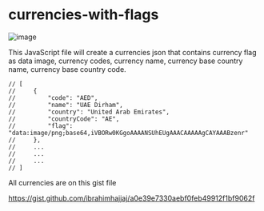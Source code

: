 # currencies-with-flags

![image](https://user-images.githubusercontent.com/23178074/150635062-9614d799-f045-460d-817f-e68468cfc822.png)

This JavaScript file will create a currencies json that contains currency flag as data image, currency codes, currency name, currency base country name, currency base country code.

    // [
    //     {
    //         "code": "AED",
    //         "name": "UAE Dirham",
    //         "country": "United Arab Emirates",
    //         "countryCode": "AE",
    //         "flag": "data:image/png;base64,iVBORw0KGgoAAAANSUhEUgAAACAAAAAgCAYAAABzenr"
    //     },
    //     ...
    //     ...
    //     ...
    // ]


All currencies are on this gist file

https://gist.github.com/ibrahimhajjaj/a0e39e7330aebf0feb49912f1bf9062f
